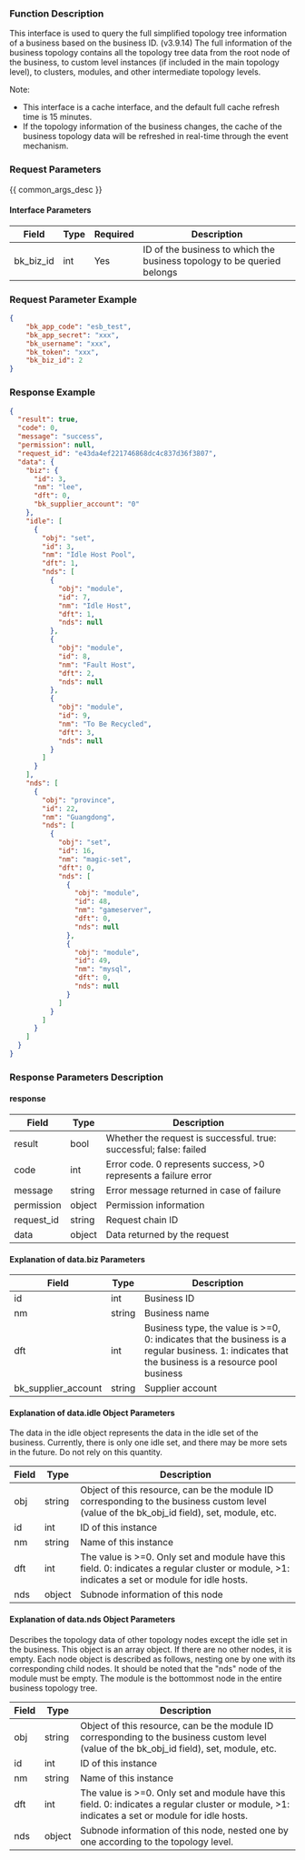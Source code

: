 ### Function Description

This interface is used to query the full simplified topology tree information of a business based on the business ID. (v3.9.14) The full information of the business topology contains all the topology tree data from the root node of the business, to custom level instances (if included in the main topology level), to clusters, modules, and other intermediate topology levels.

Note:

- This interface is a cache interface, and the default full cache refresh time is 15 minutes.
- If the topology information of the business changes, the cache of the business topology data will be refreshed in real-time through the event mechanism.

### Request Parameters

{{ common_args_desc }}

#### Interface Parameters

| Field     | Type | Required | Description                                                  |
| --------- | ---- | -------- | ------------------------------------------------------------ |
| bk_biz_id | int  | Yes      | ID of the business to which the business topology to be queried belongs |

### Request Parameter Example

```json
{
    "bk_app_code": "esb_test",
    "bk_app_secret": "xxx",
    "bk_username": "xxx",
    "bk_token": "xxx",
    "bk_biz_id": 2
}
```

### Response Example

```json
{
  "result": true,
  "code": 0,
  "message": "success",
  "permission": null,
  "request_id": "e43da4ef221746868dc4c837d36f3807",
  "data": {
    "biz": {
      "id": 3,
      "nm": "lee",
      "dft": 0,
      "bk_supplier_account": "0"
    },
    "idle": [
      {
        "obj": "set",
        "id": 3,
        "nm": "Idle Host Pool",
        "dft": 1,
        "nds": [
          {
            "obj": "module",
            "id": 7,
            "nm": "Idle Host",
            "dft": 1,
            "nds": null
          },
          {
            "obj": "module",
            "id": 8,
            "nm": "Fault Host",
            "dft": 2,
            "nds": null
          },
          {
            "obj": "module",
            "id": 9,
            "nm": "To Be Recycled",
            "dft": 3,
            "nds": null
          }
        ]
      }
    ],
    "nds": [
      {
        "obj": "province",
        "id": 22,
        "nm": "Guangdong",
        "nds": [
          {
            "obj": "set",
            "id": 16,
            "nm": "magic-set",
            "dft": 0,
            "nds": [
              {
                "obj": "module",
                "id": 48,
                "nm": "gameserver",
                "dft": 0,
                "nds": null
              },
              {
                "obj": "module",
                "id": 49,
                "nm": "mysql",
                "dft": 0,
                "nds": null
              }
            ]
          }
        ]
      }
    ]
  }
}
```

### Response Parameters Description

#### response

| Field       | Type   | Description                                                  |
| ---------- | ------ | ------------------------------------------------------------ |
| result     | bool   | Whether the request is successful. true: successful; false: failed |
| code       | int    | Error code. 0 represents success, >0 represents a failure error |
| message    | string | Error message returned in case of failure                    |
| permission | object | Permission information                                       |
| request_id | string | Request chain ID                                             |
| data       | object | Data returned by the request                                 |

#### Explanation of data.biz Parameters

| Field               | Type   | Description                                                  |
| ------------------- | ------ | ------------------------------------------------------------ |
| id                  | int    | Business ID                                                  |
| nm                  | string | Business name                                                |
| dft                 | int    | Business type, the value is >=0, 0: indicates that the business is a regular business. 1: indicates that the business is a resource pool business |
| bk_supplier_account | string | Supplier account                                             |

#### Explanation of data.idle Object Parameters

The data in the idle object represents the data in the idle set of the business. Currently, there is only one idle set, and there may be more sets in the future. Do not rely on this quantity.

| Field | Type   | Description                                                  |
| ----- | ------ | ------------------------------------------------------------ |
| obj   | string | Object of this resource, can be the module ID corresponding to the business custom level (value of the bk_obj_id field), set, module, etc. |
| id    | int    | ID of this instance                                          |
| nm    | string | Name of this instance                                        |
| dft   | int    | The value is >=0. Only set and module have this field. 0: indicates a regular cluster or module, >1: indicates a set or module for idle hosts. |
| nds   | object | Subnode information of this node                             |

#### Explanation of data.nds Object Parameters

Describes the topology data of other topology nodes except the idle set in the business. This object is an array object. If there are no other nodes, it is empty. Each node object is described as follows, nesting one by one with its corresponding child nodes. It should be noted that the "nds" node of the module must be empty. The module is the bottommost node in the entire business topology tree.

| Field | Type   | Description                                                  |
| ----- | ------ | ------------------------------------------------------------ |
| obj   | string | Object of this resource, can be the module ID corresponding to the business custom level (value of the bk_obj_id field), set, module, etc. |
| id    | int    | ID of this instance                                          |
| nm    | string | Name of this instance                                        |
| dft   | int    | The value is >=0. Only set and module have this field. 0: indicates a regular cluster or module, >1: indicates a set or module for idle hosts. |
| nds   | object | Subnode information of this node, nested one by one according to the topology level. |